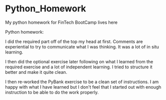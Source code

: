 # Python_Homework
My python homework for FinTech BootCamp lives here

Python homework:

I did the required part off of the top my head at first. 
Comments are experiential to try to communicate what I was 
thinking. It was a lot of in situ learning.


I then did the optional exercise later following on 
what I learned from the required exercise and a lot
of independent learning. I tried to structure it
better and make it quite clean.

I then re-worked the PyBank exercise to be a clean set of instructions.
I am happy with what I have learned but I don't feel that I started out
with enough instruction to be able to do the work properly.

